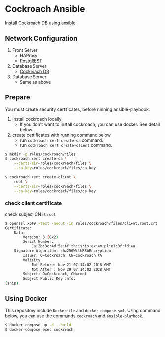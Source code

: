 # Cockroach Ansible

Install Cockroach DB using ansible


## Network Configuration

1. Front Server
    - HAProxy
    - [PostgREST](http://postgrest.org/en/v5.1/index.html)
1. Database Server
    - [Cockroach DB](https://www.cockroachlabs.com/)
1. Database Server
    * Same as above

## Prepare

You must create security certificates, before running ansible-playbook.

1. install cockroach locally
    * If you don't want to install cockroach, you can use docker. See detail below.
1. create certificates with running command below
    * run `cockroach cert create-ca` command.
    * run `cockroach cert create-client` command.

```bash
$ mkdir -p roles/cockroach/files
$ cockroach cert create-ca \
    --certs-dir=roles/cockroach/files \
    --ca-key=roles/cockroach/files/ca.key

$ cockroach cert create-client \
    root \
    --certs-dir=roles/cockroach/files \
    --ca-key=roles/cockroach/files/ca.key
```

### check client certificate

check subject CN is `root`

```bash
$ openssl x509 -text -noout -in roles/cockroach/files/client.root.crt
Certificate:
    Data:
        Version: 3 (0x2)
        Serial Number:
            1a:2b:3c:4d:5e:6f:th:is:is:ex:am:pl:e1:0f:fd:aa
    Signature Algorithm: sha256WithRSAEncryption
        Issuer: O=Cockroach, CN=Cockroach CA
        Validity
            Not Before: Nov 21 07:14:02 2018 GMT
            Not After : Nov 29 07:14:02 2028 GMT
        Subject: O=Cockroach, CN=root
        Subject Public Key Info:
(snip)
```

## Using Docker

This repository include `Dockerfile` and `docker-compose.yml`.
Using command below, you can use the commands `cockroach` and `ansible-playbook`.

```bash
$ docker-compose up -d --build
$ docker-compose exec cockroach
```
